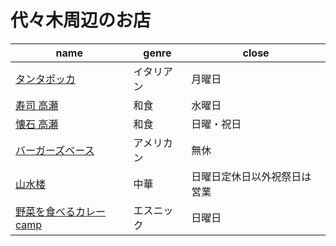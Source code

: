 # 代々木周辺のお店

name  | genre | close
---      | --- | ---
[タンタポッカ](https://tabelog.com/tokyo/A1304/A130403/13058484/)  | イタリアン    | 月曜日
[寿司 高瀬](https://tabelog.com/tokyo/A1304/A130403/13174994/)  |和食    | 水曜日
[懐石 高瀬](https://tabelog.com/tokyo/A1304/A130403/13009225/)  |和食   | 日曜・祝日
[バーガーズベース](https://tabelog.com/tokyo/A1304/A130403/13041855/)  | アメリカン   | 無休
[山水楼](https://tabelog.com/tokyo/A1304/A130403/13041643/)  | 中華   | 日曜日定休日以外祝祭日は営業
[野菜を食べるカレーcamp](https://tabelog.com/tokyo/A1304/A130403/13036978/)  | エスニック   | 日曜日
